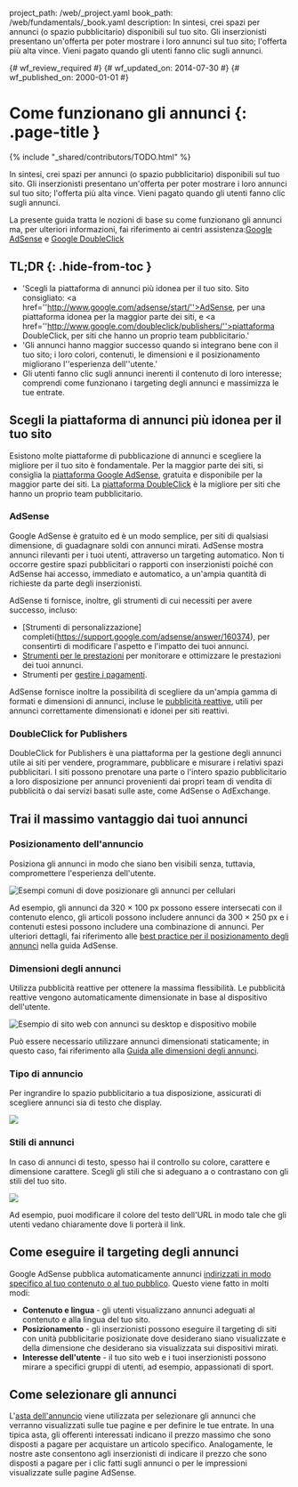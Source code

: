 project_path: /web/_project.yaml
book_path: /web/fundamentals/_book.yaml
description: In sintesi, crei spazi per annunci (o spazio pubblicitario) disponibili sul tuo sito. Gli inserzionisti presentano un'offerta per poter mostrare i loro annunci sul tuo sito; l'offerta più alta vince. Vieni pagato quando gli utenti fanno clic sugli annunci.

{# wf_review_required #}
{# wf_updated_on: 2014-07-30 #}
{# wf_published_on: 2000-01-01 #}

# Come funzionano gli annunci {: .page-title }

{% include "_shared/contributors/TODO.html" %}



In sintesi, crei spazi per annunci (o spazio pubblicitario) disponibili sul tuo sito. Gli inserzionisti presentano un'offerta per poter mostrare i loro annunci sul tuo sito; l'offerta più alta vince. Vieni pagato quando gli utenti fanno clic sugli annunci.

La presente guida tratta le nozioni di base su come funzionano gli annunci ma, per ulteriori informazioni, fai riferimento ai centri assistenza:<a href="https://support.google.com/adsense/answer/181947">Google AdSense</a> e <a href="https://support.google.com/dfp_sb/?utm_medium=et&utm_source=dfp_sb_support_tab&utm_campaign=dfp_sb#topic=13148">Google DoubleClick</a> 


## TL;DR {: .hide-from-toc }
- 'Scegli la piattaforma di annunci più idonea per il tuo sito. Sito consigliato: <a href=''http://www.google.com/adsense/start/''>AdSense</a>, per una piattaforma idonea per la maggior parte dei siti, e <a href=''http://www.google.com/doubleclick/publishers/''>piattaforma DoubleClick</a>, per siti che hanno un proprio team pubblicitario.'
- 'Gli annunci hanno maggior successo quando si integrano bene con il tuo sito; i loro colori, contenuti, le dimensioni e il posizionamento migliorano l''esperienza dell''utente.'
- Gli utenti fanno clic sugli annunci inerenti il contenuto di loro interesse; comprendi come funzionano i targeting degli annunci e massimizza le tue entrate.


## Scegli la piattaforma di annunci più idonea per il tuo sito

Esistono molte piattaforme di pubblicazione di annunci e scegliere la migliore per il tuo sito è fondamentale. Per la maggior parte dei siti, si consiglia la [piattaforma Google AdSense](http://www.google.com/adsense/start/), gratuita e disponibile per la maggior parte dei siti. La [piattaforma DoubleClick](https://www.google.com/doubleclick/publishers/) è la migliore per siti che hanno un proprio team pubblicitario.

### AdSense

Google AdSense è gratuito ed è un modo semplice, per siti di qualsiasi dimensione, di guadagnare soldi con annunci mirati. AdSense mostra annunci rilevanti per i tuoi utenti, attraverso un targeting automatico. Non ti occorre gestire spazi pubblicitari o rapporti con inserzionisti poiché con AdSense hai accesso, immediato e automatico, a un'ampia quantità di richieste da parte degli inserzionisti.

AdSense ti fornisce, inoltre, gli strumenti di cui necessiti per avere successo, incluso:

* [Strumenti di personalizzazione] completi(https://support.google.com/adsense/answer/160374), per consentirti di modificare l'aspetto e l'impatto dei tuoi annunci.
* [Strumenti per le prestazioni](https://support.google.com/adsense/answer/2973289) per monitorare e ottimizzare le prestazioni dei tuoi annunci.
* Strumenti per [gestire i pagamenti](https://support.google.com/adsense/answer/2569265).

AdSense fornisce inoltre la possibilità di scegliere da un'ampia gamma di formati e dimensioni di annunci, incluse le [pubblicità reattive](https://support.google.com/adsense/answer/3213689), utili per annunci correttamente dimensionati e idonei per siti reattivi.


### DoubleClick for Publishers

DoubleClick for Publishers è una piattaforma per la gestione degli annunci utile ai siti per vendere, programmare, pubblicare e misurare i relativi spazi pubblicitari. I siti possono prenotare una parte o l'intero spazio pubblicitario a loro disposizione per annunci provenienti dai propri team di vendita di pubblicità o dai servizi basati sulle aste, come AdSense o AdExchange.

## Trai il massimo vantaggio dai tuoi annunci

### Posizionamento dell'annuncio
Posiziona gli annunci in modo che siano ben visibili senza, tuttavia, compromettere l'esperienza dell'utente. 

<img src="images/mobile_ads_placement.png" alt="Esempi comuni di dove posizionare gli annunci per cellulari">

Ad esempio, gli annunci da 320 &times; 100 px possono essere intersecati con il contenuto elenco, gli articoli possono includere annunci da 300 &times; 250 px e i contenuti estesi possono includere una combinazione di annunci. Per ulteriori dettagli, fai riferimento alle [best practice per il posizionamento degli annunci](https://support.google.com/adsense/answer/1282097) nella guida AdSense. 

### Dimensioni degli annunci
Utilizza pubblicità reattive per ottenere la massima flessibilità. Le pubblicità reattive vengono automaticamente dimensionate in base al dispositivo dell'utente. 

<img src="images/ad-ss-600.png" 
  srcset="images/ad-ss-1200.png 1200w, 
          images/ad-ss-900.png 900w,
          images/ad-ss-600.png 600w, 
          images/ad-ss-300.png 300w" 
  alt="Esempio di sito web con annunci su desktop e dispositivo mobile">

Può essere necessario utilizzare annunci dimensionati staticamente; in questo caso, fai riferimento alla [Guida alle dimensioni degli annunci](https://support.google.com/adsense/answer/6002621).


### Tipo di annuncio
Per ingrandire lo spazio pubblicitario a tua disposizione, assicurati di scegliere annunci sia di testo che display.

<img src="images/mobileimage.png">

### Stili di annunci
In caso di annunci di testo, spesso hai il controllo su colore, carattere e dimensione carattere. Scegli gli stili che si adeguano a o contrastano con gli stili del tuo sito. 

<img src="images/mobiletext_withcolor.png">

Ad esempio, puoi modificare il colore del testo dell'URL in modo tale che gli utenti vedano chiaramente dove li porterà il link.


## Come eseguire il targeting degli annunci
Google AdSense pubblica automaticamente annunci [indirizzati in modo specifico al tuo contenuto o al tuo pubblico](https://support.google.com/adsense/answer/9713).
Questo viene fatto in molti modi:

* **Contenuto e lingua** - gli utenti visualizzano annunci adeguati al contenuto e alla lingua del tuo sito.
* **Posizionamento** - gli inserzionisti possono eseguire il targeting di siti con unità pubblicitarie posizionate dove desiderano siano visualizzate e della dimensione che desiderano sia visualizzata sui dispositivi mirati.
* **Interesse dell'utente** - il tuo sito web e i tuoi inserzionisti possono mirare a specifici gruppi di utenti, ad esempio, appassionati di sport.


## Come selezionare gli annunci
L'[asta dell'annuncio](https://support.google.com/adsense/answer/160525) viene utilizzata per selezionare gli annunci che verranno visualizzati sulle tue pagine e per definire le tue entrate. In una tipica asta, gli offerenti interessati indicano il prezzo massimo che sono disposti a pagare per acquistare un articolo specifico. Analogamente, le nostre aste consentono agli inserzionisti di indicare il prezzo che sono disposti a pagare per i clic fatti sugli annunci o per le impressioni visualizzate sulle pagine AdSense.


